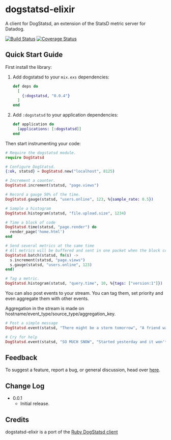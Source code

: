 
dogstatsd-elixir
==============

A client for DogStatsd, an extension of the StatsD metric server for Datadog.

[![Build Status](https://travis-ci.org/adamkittelson/dogstatsd-elixir.svg?branch=master)](https://travis-ci.org/adamkittelson/dogstatsd-elixir)
[![Coverage Status](https://coveralls.io/repos/adamkittelson/dogstatsd-elixir/badge.png?branch=master)](https://coveralls.io/r/adamkittelson/dogstatsd-elixir?branch=master)

Quick Start Guide
-----------------

First install the library:

  1. Add dogstatsd to your `mix.exs` dependencies:

      ```elixir
      def deps do
        [
          {:dogstatsd, "0.0.4"}
        ]
      end
      ```

  2. Add `:dogstatsd` to your application dependencies:

      ```elixir
      def application do
        [applications: [:dogstatsd]]
      end
      ```

Then start instrumenting your code:

``` elixir
# Require the dogstatsd module.
require DogStatsd

# Configure DogStatsd.
{:ok, statsd} = DogStatsd.new("localhost", 8125)

# Increment a counter.
DogStatsd.increment(statsd, "page.views")

# Record a gauge 50% of the time.
DogStatsd.gauge(statsd, "users.online", 123, %{sample_rate: 0.5})

# Sample a histogram
DogStatsd.histogram(statsd, "file.upload.size", 1234)

# Time a block of code
DogStatsd.time(statsd, "page.render") do
  render_page('home.html')
end

# Send several metrics at the same time
# All metrics will be buffered and sent in one packet when the block completes
DogStatsd.batch(statsd, fn(s) ->
  s.increment(statsd, "page.views")
  s.gauge(statsd, "users.online", 123)
end)

# Tag a metric.
DogStatsd.histogram(statsd, "query.time", 10, %{tags: ["version:1"]})
```

You can also post events to your stream. You can tag them, set priority and even aggregate them with other events.

Aggregation in the stream is made on hostname/event_type/source_type/aggregation_key.

``` elixir
# Post a simple message
DogStatsd.event(statsd, "There might be a storm tomorrow", "A friend warned me earlier.")

# Cry for help
DogStatsd.event(statsd, "SO MUCH SNOW", "Started yesterday and it won't stop !!", %{alert_type: "error", tags: ["urgent", "endoftheworld"]})
```


Feedback
--------

To suggest a feature, report a bug, or general discussion, head over
[here](http://github.com/adamkittelson/dogstatsd-elixir/issues/).


Change Log
----------

- 0.0.1
    - Initial release.


Credits
-------

dogstatsd-elixir is a port of the [Ruby DogStatsd client](https://github.com/DataDog/dogstatsd-ruby)
